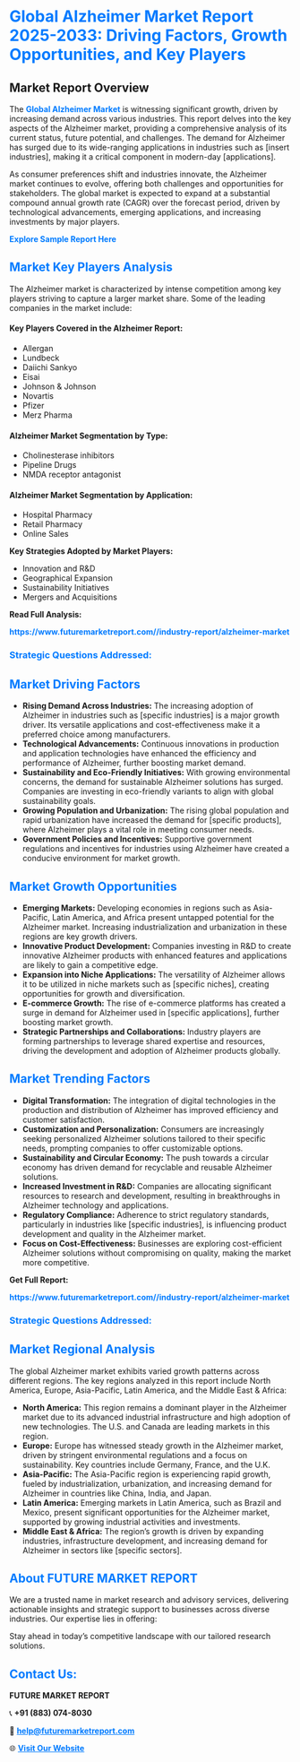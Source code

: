 <h1 style="color: #007BFF;">Global Alzheimer Market Report 2025-2033: Driving Factors, Growth Opportunities, and Key Players</h1>

<section id="overview">
<h2>Market Report Overview</h2>
<p>The <a href="https://www.futuremarketreport.com//industry-report/alzheimer-market" style="color: #007BFF; text-decoration: none;"><strong>Global Alzheimer Market</strong></a> is witnessing significant growth, driven by increasing demand across various industries. This report delves into the key aspects of the Alzheimer market, providing a comprehensive analysis of its current status, future potential, and challenges. The demand for Alzheimer has surged due to its wide-ranging applications in industries such as [insert industries], making it a critical component in modern-day [applications].</p>
<p>As consumer preferences shift and industries innovate, the Alzheimer market continues to evolve, offering both challenges and opportunities for stakeholders. The global market is expected to expand at a substantial compound annual growth rate (CAGR) over the forecast period, driven by technological advancements, emerging applications, and increasing investments by major players.</p>
</section>

<section id="overview">
<p><a href="https://www.futuremarketreport.com//request-sample/reportId=82811" style="color: #007BFF; text-decoration: none;"><strong>Explore Sample Report Here</strong></a></p>
</section>

<section id="key-players">
<h2 style="color: #007BFF;">Market Key Players Analysis</h2>
<p>The Alzheimer market is characterized by intense competition among key players striving to capture a larger market share. Some of the leading companies in the market include:</p>
<h4>Key Players Covered in the Alzheimer Report:</h4>
<ul><li>Allergan</li><li>Lundbeck</li><li>Daiichi Sankyo</li><li>Eisai</li><li>Johnson &amp; Johnson</li><li>Novartis</li><li>Pfizer</li><li>Merz Pharma</li></ul>
<h4>Alzheimer Market Segmentation by Type:</h4>
<ul><li>Cholinesterase inhibitors</li><li>Pipeline Drugs</li><li>NMDA receptor antagonist</li></ul>

<h4>Alzheimer Market Segmentation by Application:</h4>
<ul><li>Hospital Pharmacy</li><li>Retail Pharmacy</li><li>Online Sales</li></ul>
<p><strong>Key Strategies Adopted by Market Players:</strong></p>
<ul>
<li>Innovation and R&D</li>
<li>Geographical Expansion</li>
<li>Sustainability Initiatives</li>
<li>Mergers and Acquisitions</li>
</ul>
</section>

<section>
<p><strong>Read Full Analysis: </strong></p><a href="https://www.futuremarketreport.com//industry-report/alzheimer-market" style="color: #007BFF; text-decoration: none;"><strong>https://www.futuremarketreport.com//industry-report/alzheimer-market</strong></a>
<h3 style="color: #007BFF;">Strategic Questions Addressed:</h3>
</section>

<section id="driving-factors">
<h2 style="color: #007BFF;">Market Driving Factors</h2>
<ul>
<li><strong>Rising Demand Across Industries:</strong> The increasing adoption of Alzheimer in industries such as [specific industries] is a major growth driver. Its versatile applications and cost-effectiveness make it a preferred choice among manufacturers.</li>
<li><strong>Technological Advancements:</strong> Continuous innovations in production and application technologies have enhanced the efficiency and performance of Alzheimer, further boosting market demand.</li>
<li><strong>Sustainability and Eco-Friendly Initiatives:</strong> With growing environmental concerns, the demand for sustainable Alzheimer solutions has surged. Companies are investing in eco-friendly variants to align with global sustainability goals.</li>
<li><strong>Growing Population and Urbanization:</strong> The rising global population and rapid urbanization have increased the demand for [specific products], where Alzheimer plays a vital role in meeting consumer needs.</li>
<li><strong>Government Policies and Incentives:</strong> Supportive government regulations and incentives for industries using Alzheimer have created a conducive environment for market growth.</li>
</ul>
</section>

<section id="growth-opportunities">
<h2 style="color: #007BFF;">Market Growth Opportunities</h2>
<ul>
<li><strong>Emerging Markets:</strong> Developing economies in regions such as Asia-Pacific, Latin America, and Africa present untapped potential for the Alzheimer market. Increasing industrialization and urbanization in these regions are key growth drivers.</li>
<li><strong>Innovative Product Development:</strong> Companies investing in R&D to create innovative Alzheimer products with enhanced features and applications are likely to gain a competitive edge.</li>
<li><strong>Expansion into Niche Applications:</strong> The versatility of Alzheimer allows it to be utilized in niche markets such as [specific niches], creating opportunities for growth and diversification.</li>
<li><strong>E-commerce Growth:</strong> The rise of e-commerce platforms has created a surge in demand for Alzheimer used in [specific applications], further boosting market growth.</li>
<li><strong>Strategic Partnerships and Collaborations:</strong> Industry players are forming partnerships to leverage shared expertise and resources, driving the development and adoption of Alzheimer products globally.</li>
</ul>
</section>

<section id="trending-factors">
<h2 style="color: #007BFF;">Market Trending Factors</h2>
<ul>
<li><strong>Digital Transformation:</strong> The integration of digital technologies in the production and distribution of Alzheimer has improved efficiency and customer satisfaction.</li>
<li><strong>Customization and Personalization:</strong> Consumers are increasingly seeking personalized Alzheimer solutions tailored to their specific needs, prompting companies to offer customizable options.</li>
<li><strong>Sustainability and Circular Economy:</strong> The push towards a circular economy has driven demand for recyclable and reusable Alzheimer solutions.</li>
<li><strong>Increased Investment in R&D:</strong> Companies are allocating significant resources to research and development, resulting in breakthroughs in Alzheimer technology and applications.</li>
<li><strong>Regulatory Compliance:</strong> Adherence to strict regulatory standards, particularly in industries like [specific industries], is influencing product development and quality in the Alzheimer market.</li>
<li><strong>Focus on Cost-Effectiveness:</strong> Businesses are exploring cost-efficient Alzheimer solutions without compromising on quality, making the market more competitive.</li>
</ul>
</section>

<section>
<p><strong>Get Full Report: </strong></p><a href="https://www.futuremarketreport.com//industry-report/alzheimer-market" style="color: #007BFF; text-decoration: none;"><strong>https://www.futuremarketreport.com//industry-report/alzheimer-market</strong></a>
<h3 style="color: #007BFF;">Strategic Questions Addressed:</h3>
</section>


<section id="regional-analysis">
<h2 style="color: #007BFF;">Market Regional Analysis</h2>
<p>The global Alzheimer market exhibits varied growth patterns across different regions. The key regions analyzed in this report include North America, Europe, Asia-Pacific, Latin America, and the Middle East & Africa:</p>
<ul>
<li><strong>North America:</strong> This region remains a dominant player in the Alzheimer market due to its advanced industrial infrastructure and high adoption of new technologies. The U.S. and Canada are leading markets in this region.</li>
<li><strong>Europe:</strong> Europe has witnessed steady growth in the Alzheimer market, driven by stringent environmental regulations and a focus on sustainability. Key countries include Germany, France, and the U.K.</li>
<li><strong>Asia-Pacific:</strong> The Asia-Pacific region is experiencing rapid growth, fueled by industrialization, urbanization, and increasing demand for Alzheimer in countries like China, India, and Japan.</li>
<li><strong>Latin America:</strong> Emerging markets in Latin America, such as Brazil and Mexico, present significant opportunities for the Alzheimer market, supported by growing industrial activities and investments.</li>
<li><strong>Middle East & Africa:</strong> The region’s growth is driven by expanding industries, infrastructure development, and increasing demand for Alzheimer in sectors like [specific sectors].</li>
</ul>
</section>

<footer>
<h2 style="color: #007BFF;">About FUTURE MARKET REPORT</h2>
<p>We are a trusted name in market research and advisory services, delivering actionable insights and strategic support to businesses across diverse industries. Our expertise lies in offering:</p>

<p>Stay ahead in today’s competitive landscape with our tailored research solutions.</p>

<h2 style="color: #007BFF;">Contact Us:</h2>
<p><strong>FUTURE MARKET REPORT</strong></p>
<p>📞 <strong>+91 (883) 074-8030</strong></p>
<p>📧 <strong><a href="mailto:help@futuremarketreport.com" style="color: #007BFF;">help@futuremarketreport.com</a></strong></p>
<p>🌐 <strong><a href="https://www.futuremarketreport.com/" style="color: #007BFF;">Visit Our Website</a></strong></p>
</footer>